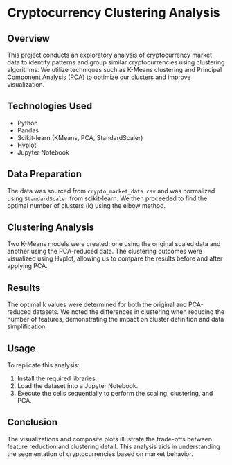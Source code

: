 # Cryptocurrency Clustering Analysis

## Overview

This project conducts an exploratory analysis of cryptocurrency market data to identify patterns and group similar cryptocurrencies using clustering algorithms. We utilize techniques such as K-Means clustering and Principal Component Analysis (PCA) to optimize our clusters and improve visualization.

## Technologies Used

-   Python
-   Pandas
-   Scikit-learn (KMeans, PCA, StandardScaler)
-   Hvplot
-   Jupyter Notebook

## Data Preparation

The data was sourced from `crypto_market_data.csv` and was normalized using `StandardScaler` from scikit-learn. We then proceeded to find the optimal number of clusters (k) using the elbow method.

## Clustering Analysis

Two K-Means models were created: one using the original scaled data and another using the PCA-reduced data. The clustering outcomes were visualized using Hvplot, allowing us to compare the results before and after applying PCA.

## Results

The optimal k values were determined for both the original and PCA-reduced datasets. We noted the differences in clustering when reducing the number of features, demonstrating the impact on cluster definition and data simplification.

## Usage

To replicate this analysis:

1.  Install the required libraries.
2.  Load the dataset into a Jupyter Notebook.
3.  Execute the cells sequentially to perform the scaling, clustering, and PCA.

## Conclusion

The visualizations and composite plots illustrate the trade-offs between feature reduction and clustering detail. This analysis aids in understanding the segmentation of cryptocurrencies based on market behavior.
